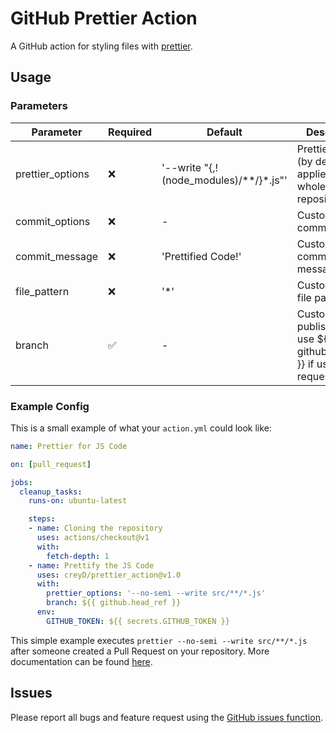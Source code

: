 # GitHub Prettier Action

A GitHub action for styling files with [prettier](prettier.io).

## Usage

### Parameters

| Parameter | Required | Default | Description |
| - | - | - | - |
| prettier_options | :x: | '--write "{,!(node_modules)/**/}*.js"' | Prettier options (by default it applies to the whole repository) |
| commit_options | :x: | - | Custom git commit options |
| commit_message | :x: | 'Prettified Code!' | Custom git commit message |
| file_pattern | :x: | '*' | Custom git add file pattern |
| branch | :white_check_mark: | - | Custom git publish branch, use ${{ github.head_ref }} if used in pull requests |

### Example Config

This is a small example of what your `action.yml` could look like:

```yaml
name: Prettier for JS Code

on: [pull_request]

jobs:
  cleanup_tasks:
    runs-on: ubuntu-latest

    steps:
    - name: Cloning the repository
      uses: actions/checkout@v1
      with:
        fetch-depth: 1
    - name: Prettify the JS Code
      uses: creyD/prettier_action@v1.0
      with:
        prettier_options: '--no-semi --write src/**/*.js'
        branch: ${{ github.head_ref }}
      env:
        GITHUB_TOKEN: ${{ secrets.GITHUB_TOKEN }}
```

This simple example executes `prettier --no-semi --write src/**/*.js` after someone created a Pull Request on your repository. More documentation can be found [here](https://help.github.com/en/actions/automating-your-workflow-with-github-actions/workflow-syntax-for-github-actions).

## Issues

Please report all bugs and feature request using the [GitHub issues function](https://github.com/creyD/prettier_action/issues/new).
